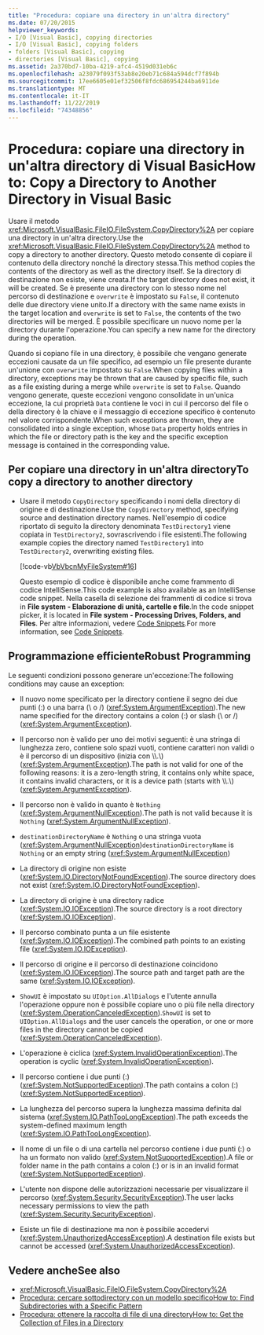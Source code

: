 ```yaml
---
title: "Procedura: copiare una directory in un'altra directory"
ms.date: 07/20/2015
helpviewer_keywords:
- I/O [Visual Basic], copying directories
- I/O [Visual Basic], copying folders
- folders [Visual Basic], copying
- directories [Visual Basic], copying
ms.assetid: 2a370bd7-10ba-4219-afc4-4519d031eb6c
ms.openlocfilehash: a23079f093f53ab8e20eb71c684a594dcf7f894b
ms.sourcegitcommit: 17ee6605e01ef32506f8fdc686954244ba6911de
ms.translationtype: MT
ms.contentlocale: it-IT
ms.lasthandoff: 11/22/2019
ms.locfileid: "74348856"
---
```

# <a name="how-to-copy-a-directory-to-another-directory-in-visual-basic"></a><span data-ttu-id="510db-102">Procedura: copiare una directory in un'altra directory di Visual Basic</span><span class="sxs-lookup"><span data-stu-id="510db-102">How to: Copy a Directory to Another Directory in Visual Basic</span></span>

<span data-ttu-id="510db-103">Usare il metodo <xref:Microsoft.VisualBasic.FileIO.FileSystem.CopyDirectory%2A> per copiare una directory in un'altra directory.</span><span class="sxs-lookup"><span data-stu-id="510db-103">Use the <xref:Microsoft.VisualBasic.FileIO.FileSystem.CopyDirectory%2A> method to copy a directory to another directory.</span></span> <span data-ttu-id="510db-104">Questo metodo consente di copiare il contenuto della directory nonché la directory stessa.</span><span class="sxs-lookup"><span data-stu-id="510db-104">This method copies the contents of the directory as well as the directory itself.</span></span> <span data-ttu-id="510db-105">Se la directory di destinazione non esiste, viene creata.</span><span class="sxs-lookup"><span data-stu-id="510db-105">If the target directory does not exist, it will be created.</span></span> <span data-ttu-id="510db-106">Se è presente una directory con lo stesso nome nel percorso di destinazione e `overwrite` è impostato su `False`, il contenuto delle due directory viene unito.</span><span class="sxs-lookup"><span data-stu-id="510db-106">If a directory with the same name exists in the target location and `overwrite` is set to `False`, the contents of the two directories will be merged.</span></span> <span data-ttu-id="510db-107">È possibile specificare un nuovo nome per la directory durante l'operazione.</span><span class="sxs-lookup"><span data-stu-id="510db-107">You can specify a new name for the directory during the operation.</span></span>

<span data-ttu-id="510db-108">Quando si copiano file in una directory, è possibile che vengano generate eccezioni causate da un file specifico, ad esempio un file presente durante un'unione con `overwrite` impostato su `False`.</span><span class="sxs-lookup"><span data-stu-id="510db-108">When copying files within a directory, exceptions may be thrown that are caused by specific file, such as a file existing during a merge while `overwrite` is set to `False`.</span></span> <span data-ttu-id="510db-109">Quando vengono generate, queste eccezioni vengono consolidate in un'unica eccezione, la cui proprietà `Data` contiene le voci in cui il percorso del file o della directory è la chiave e il messaggio di eccezione specifico è contenuto nel valore corrispondente.</span><span class="sxs-lookup"><span data-stu-id="510db-109">When such exceptions are thrown, they are consolidated into a single exception, whose `Data` property holds entries in which the file or directory path is the key and the specific exception message is contained in the corresponding value.</span></span>

## <a name="to-copy-a-directory-to-another-directory"></a><span data-ttu-id="510db-110">Per copiare una directory in un'altra directory</span><span class="sxs-lookup"><span data-stu-id="510db-110">To copy a directory to another directory</span></span>

- <span data-ttu-id="510db-111">Usare il metodo `CopyDirectory` specificando i nomi della directory di origine e di destinazione.</span><span class="sxs-lookup"><span data-stu-id="510db-111">Use the `CopyDirectory` method, specifying source and destination directory names.</span></span> <span data-ttu-id="510db-112">Nell'esempio di codice riportato di seguito la directory denominata `TestDirectory1` viene copiata in `TestDirectory2`, sovrascrivendo i file esistenti.</span><span class="sxs-lookup"><span data-stu-id="510db-112">The following example copies the directory named `TestDirectory1` into `TestDirectory2`, overwriting existing files.</span></span>

    [!code-vb[VbVbcnMyFileSystem#16](~/samples/snippets/visualbasic/VS_Snippets_VBCSharp/VbVbcnMyFileSystem/VB/Class1.vb#16)]

    <span data-ttu-id="510db-113">Questo esempio di codice è disponibile anche come frammento di codice IntelliSense.</span><span class="sxs-lookup"><span data-stu-id="510db-113">This code example is also available as an IntelliSense code snippet.</span></span> <span data-ttu-id="510db-114">Nella casella di selezione dei frammenti di codice si trova in **File system - Elaborazione di unità, cartelle e file**.</span><span class="sxs-lookup"><span data-stu-id="510db-114">In the code snippet picker, it is located in **File system - Processing Drives, Folders, and Files**.</span></span> <span data-ttu-id="510db-115">Per altre informazioni, vedere [Code Snippets](/visualstudio/ide/code-snippets).</span><span class="sxs-lookup"><span data-stu-id="510db-115">For more information, see [Code Snippets](/visualstudio/ide/code-snippets).</span></span>

## <a name="robust-programming"></a><span data-ttu-id="510db-116">Programmazione efficiente</span><span class="sxs-lookup"><span data-stu-id="510db-116">Robust Programming</span></span>

<span data-ttu-id="510db-117">Le seguenti condizioni possono generare un'eccezione:</span><span class="sxs-lookup"><span data-stu-id="510db-117">The following conditions may cause an exception:</span></span>

- <span data-ttu-id="510db-118">Il nuovo nome specificato per la directory contiene il segno dei due punti (:) o una barra (\ o /) (<xref:System.ArgumentException>).</span><span class="sxs-lookup"><span data-stu-id="510db-118">The new name specified for the directory contains a colon (:) or slash (\ or /) (<xref:System.ArgumentException>).</span></span>

- <span data-ttu-id="510db-119">Il percorso non è valido per uno dei motivi seguenti: è una stringa di lunghezza zero, contiene solo spazi vuoti, contiene caratteri non validi o è il percorso di un dispositivo (inizia con \\\\.\\) (<xref:System.ArgumentException>).</span><span class="sxs-lookup"><span data-stu-id="510db-119">The path is not valid for one of the following reasons: it is a zero-length string, it contains only white space, it contains invalid characters, or it is a device path (starts with \\\\.\\) (<xref:System.ArgumentException>).</span></span>

- <span data-ttu-id="510db-120">Il percorso non è valido in quanto è `Nothing` (<xref:System.ArgumentNullException>).</span><span class="sxs-lookup"><span data-stu-id="510db-120">The path is not valid because it is `Nothing` (<xref:System.ArgumentNullException>).</span></span>

- <span data-ttu-id="510db-121">`destinationDirectoryName` è `Nothing` o una stringa vuota (<xref:System.ArgumentNullException>)</span><span class="sxs-lookup"><span data-stu-id="510db-121">`destinationDirectoryName` is `Nothing` or an empty string (<xref:System.ArgumentNullException>)</span></span>

- <span data-ttu-id="510db-122">La directory di origine non esiste (<xref:System.IO.DirectoryNotFoundException>).</span><span class="sxs-lookup"><span data-stu-id="510db-122">The source directory does not exist (<xref:System.IO.DirectoryNotFoundException>).</span></span>

- <span data-ttu-id="510db-123">La directory di origine è una directory radice (<xref:System.IO.IOException>).</span><span class="sxs-lookup"><span data-stu-id="510db-123">The source directory is a root directory (<xref:System.IO.IOException>).</span></span>

- <span data-ttu-id="510db-124">Il percorso combinato punta a un file esistente (<xref:System.IO.IOException>).</span><span class="sxs-lookup"><span data-stu-id="510db-124">The combined path points to an existing file (<xref:System.IO.IOException>).</span></span>

- <span data-ttu-id="510db-125">Il percorso di origine e il percorso di destinazione coincidono (<xref:System.IO.IOException>).</span><span class="sxs-lookup"><span data-stu-id="510db-125">The source path and target path are the same (<xref:System.IO.IOException>).</span></span>

- <span data-ttu-id="510db-126">`ShowUI` è impostato su `UIOption.AllDialogs` e l'utente annulla l'operazione oppure non è possibile copiare uno o più file nella directory (<xref:System.OperationCanceledException>).</span><span class="sxs-lookup"><span data-stu-id="510db-126">`ShowUI` is set to `UIOption.AllDialogs` and the user cancels the operation, or one or more files in the directory cannot be copied (<xref:System.OperationCanceledException>).</span></span>

- <span data-ttu-id="510db-127">L'operazione è ciclica (<xref:System.InvalidOperationException>).</span><span class="sxs-lookup"><span data-stu-id="510db-127">The operation is cyclic (<xref:System.InvalidOperationException>).</span></span>

- <span data-ttu-id="510db-128">Il percorso contiene i due punti (:) (<xref:System.NotSupportedException>).</span><span class="sxs-lookup"><span data-stu-id="510db-128">The path contains a colon (:) (<xref:System.NotSupportedException>).</span></span>

- <span data-ttu-id="510db-129">La lunghezza del percorso supera la lunghezza massima definita dal sistema (<xref:System.IO.PathTooLongException>).</span><span class="sxs-lookup"><span data-stu-id="510db-129">The path exceeds the system-defined maximum length (<xref:System.IO.PathTooLongException>).</span></span>

- <span data-ttu-id="510db-130">Il nome di un file o di una cartella nel percorso contiene i due punti (:) o ha un formato non valido (<xref:System.NotSupportedException>).</span><span class="sxs-lookup"><span data-stu-id="510db-130">A file or folder name in the path contains a colon (:) or is in an invalid format (<xref:System.NotSupportedException>).</span></span>

- <span data-ttu-id="510db-131">L'utente non dispone delle autorizzazioni necessarie per visualizzare il percorso (<xref:System.Security.SecurityException>).</span><span class="sxs-lookup"><span data-stu-id="510db-131">The user lacks necessary permissions to view the path (<xref:System.Security.SecurityException>).</span></span>

- <span data-ttu-id="510db-132">Esiste un file di destinazione ma non è possibile accedervi (<xref:System.UnauthorizedAccessException>).</span><span class="sxs-lookup"><span data-stu-id="510db-132">A destination file exists but cannot be accessed (<xref:System.UnauthorizedAccessException>).</span></span>

## <a name="see-also"></a><span data-ttu-id="510db-133">Vedere anche</span><span class="sxs-lookup"><span data-stu-id="510db-133">See also</span></span>

- <xref:Microsoft.VisualBasic.FileIO.FileSystem.CopyDirectory%2A>
- [<span data-ttu-id="510db-134">Procedura: cercare sottodirectory con un modello specifico</span><span class="sxs-lookup"><span data-stu-id="510db-134">How to: Find Subdirectories with a Specific Pattern</span></span>](../../../../visual-basic/developing-apps/programming/drives-directories-files/how-to-find-subdirectories-with-a-specific-pattern.md)
- [<span data-ttu-id="510db-135">Procedura: ottenere la raccolta di file di una directory</span><span class="sxs-lookup"><span data-stu-id="510db-135">How to: Get the Collection of Files in a Directory</span></span>](../../../../visual-basic/developing-apps/programming/drives-directories-files/how-to-get-the-collection-of-files-in-a-directory.md)
